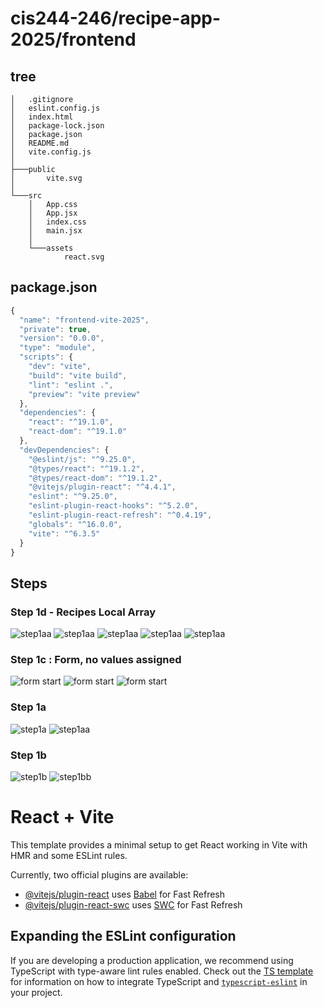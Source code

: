 # cis244-246/recipe-app-2025/frontend

## tree
~~~
│   .gitignore
│   eslint.config.js
│   index.html
│   package-lock.json
│   package.json
│   README.md
│   vite.config.js
│
├───public
│       vite.svg
│
└───src
    │   App.css
    │   App.jsx
    │   index.css
    │   main.jsx
    │
    └───assets
            react.svg

~~~
## package.json
```js
{
  "name": "frontend-vite-2025",
  "private": true,
  "version": "0.0.0",
  "type": "module",
  "scripts": {
    "dev": "vite",
    "build": "vite build",
    "lint": "eslint .",
    "preview": "vite preview"
  },
  "dependencies": {
    "react": "^19.1.0",
    "react-dom": "^19.1.0"
  },
  "devDependencies": {
    "@eslint/js": "^9.25.0",
    "@types/react": "^19.1.2",
    "@types/react-dom": "^19.1.2",
    "@vitejs/plugin-react": "^4.4.1",
    "eslint": "^9.25.0",
    "eslint-plugin-react-hooks": "^5.2.0",
    "eslint-plugin-react-refresh": "^0.4.19",
    "globals": "^16.0.0",
    "vite": "^6.3.5"
  }
}
```
## Steps

### Step 1d - Recipes Local Array
![step1aa](src/steps/step-1d.png)
![step1aa](src/steps/step-1d-form-body.png)
![step1aa](src/steps/step-1dd-handlesave.png)
![step1aa](src/steps/step-1d-form-body.png)
![step1aa](src/steps/step-1d-form-return.png)

### Step 1c : Form, no values assigned
![form start](src/steps/step-1c.png)
![form start](src/steps/step-1cc.png)
![form start](src/steps/step-1cc-form-field-without-onChange.png)

### Step 1a
![step1a](src/steps/step-1a.png)
![step1aa](src/steps/step-1aa.png)

### Step 1b
![step1b](src/steps/step-1b.png)
![step1bb](src/steps/step-1bb.png)


# React + Vite

This template provides a minimal setup to get React working in Vite with HMR and some ESLint rules.

Currently, two official plugins are available:

- [@vitejs/plugin-react](https://github.com/vitejs/vite-plugin-react/blob/main/packages/plugin-react) uses [Babel](https://babeljs.io/) for Fast Refresh
- [@vitejs/plugin-react-swc](https://github.com/vitejs/vite-plugin-react/blob/main/packages/plugin-react-swc) uses [SWC](https://swc.rs/) for Fast Refresh

## Expanding the ESLint configuration

If you are developing a production application, we recommend using TypeScript with type-aware lint rules enabled. Check out the [TS template](https://github.com/vitejs/vite/tree/main/packages/create-vite/template-react-ts) for information on how to integrate TypeScript and [`typescript-eslint`](https://typescript-eslint.io) in your project.
